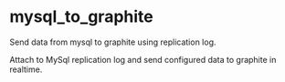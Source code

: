 # mysql_to_graphite
Send data from mysql to graphite using replication log.

Attach to MySql replication log and send configured data to graphite in realtime.
